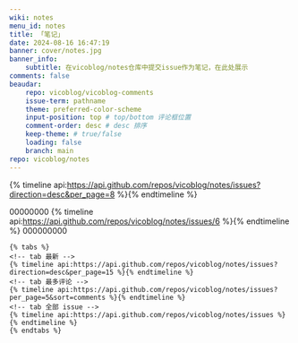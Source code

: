 ```yaml
---
wiki: notes
menu_id: notes
title: 「笔记」
date: 2024-08-16 16:47:19
banner: cover/notes.jpg
banner_info: 
    subtitle: 在vicoblog/notes仓库中提交issue作为笔记，在此处展示  
comments: false
beaudar:
    repo: vicoblog/vicoblog-comments
    issue-term: pathname
    theme: preferred-color-scheme
    input-position: top # top/bottom 评论框位置
    comment-order: desc # desc 排序
    keep-theme: # true/false
    loading: false
    branch: main
repo: vicoblog/notes
---
```


{% timeline api:https://api.github.com/repos/vicoblog/notes/issues?direction=desc&per_page=8 %}{% endtimeline %}

00000000
{% timeline api:https://api.github.com/repos/vicoblog/notes/issues/6 %}{% endtimeline %}
000000000

```
{% tabs %}
<!-- tab 最新 -->
{% timeline api:https://api.github.com/repos/vicoblog/notes/issues?direction=desc&per_page=15 %}{% endtimeline %}
<!-- tab 最多评论 -->
{% timeline api:https://api.github.com/repos/vicoblog/notes/issues?per_page=5&sort=comments %}{% endtimeline %}
<!-- tab 全部 issue -->
{% timeline api:https://api.github.com/repos/vicoblog/notes/issues %}{% endtimeline %}
{% endtabs %}
```